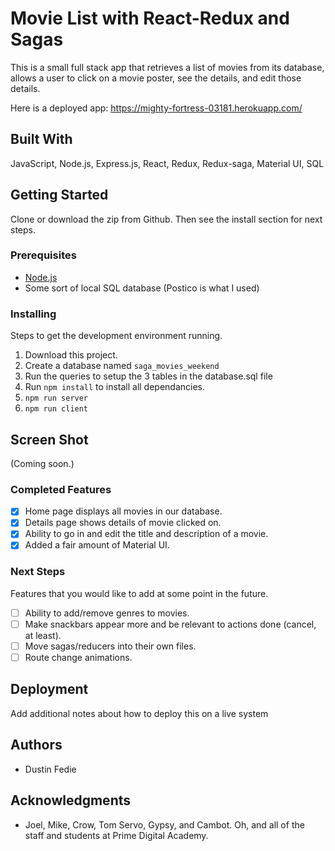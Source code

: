 # Movie List with React-Redux and Sagas

This is a small full stack app that retrieves a list of movies from its database, allows a user to click on a movie poster, see the details, and edit those details.

Here is a deployed app: https://mighty-fortress-03181.herokuapp.com/

## Built With

JavaScript, Node.js, Express.js, React, Redux, Redux-saga, Material UI, SQL

## Getting Started

Clone or download the zip from Github. Then see the install section for next steps.

### Prerequisites

- [Node.js](https://nodejs.org/en/)
- Some sort of local SQL database (Postico is what I used)


### Installing

Steps to get the development environment running.

1. Download this project.
2. Create a database named `saga_movies_weekend`
3. Run the queries to setup the 3 tables in the database.sql file
4. Run `npm install` to install all dependancies.
5. `npm run server`
6. `npm run client`

## Screen Shot

(Coming soon.)


### Completed Features

- [x] Home page displays all movies in our database.
- [x] Details page shows details of movie clicked on.
- [x] Ability to go in and edit the title and description of a movie.
- [x] Added a fair amount of Material UI.

### Next Steps

Features that you would like to add at some point in the future.

- [ ] Ability to add/remove genres to movies.
- [ ] Make snackbars appear more and be relevant to actions done (cancel, at least).
- [ ] Move sagas/reducers into their own files.
- [ ] Route change animations.

## Deployment

Add additional notes about how to deploy this on a live system

## Authors

* Dustin Fedie


## Acknowledgments

* Joel, Mike, Crow, Tom Servo, Gypsy, and Cambot. Oh, and all of the staff and students at Prime Digital Academy.



